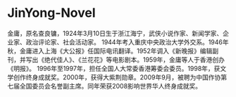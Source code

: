 # JinYong-Novel

金庸，原名查良镛，1924年3月10日生于浙江海宁，武侠小说作家、新闻学家、企业家、政治评论家、社会活动家。 1944年考入重庆中央政治大学外交系。1946年秋，金庸进入上海《大公报》任国际电讯翻译。1952年调入《新晚报》编辑副刊，并写出《绝代佳人》、《兰花花》等电影剧本。1959年，金庸等人于香港创办《明报》。 1996年至1997年，担任全国人大常委香港筹委会委员。1998年，获文学创作终身成就奖。2000年，获得大紫荆勋章。2009年9月，被聘为中国作协第七届全国委员会名誉副主席。同年荣获2008影响世界华人终身成就奖。
